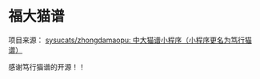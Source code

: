 # 福大猫谱



项目来源： [sysucats/zhongdamaopu: 中大猫谱小程序（小程序更名为笃行猫谱）](https://github.com/sysucats/zhongdamaopu?tab=readme-ov-file) 

感谢笃行猫谱的开源！！